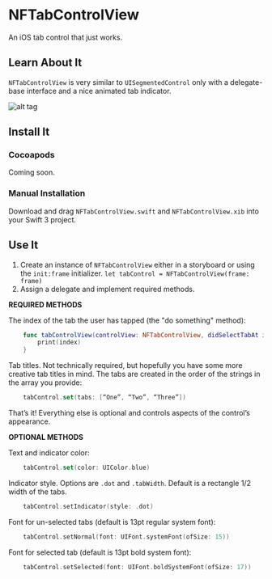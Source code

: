 # NFTabControlView
An iOS tab control that just works.

## Learn About It
`NFTabControlView` is very similar to `UISegmentedControl` only with a delegate-base interface and a nice animated tab indicator.

![alt tag](https://nickfedoroff.com/images/tabdemo.gif)

## Install It

### Cocoapods
Coming soon.

### Manual Installation
Download and drag `NFTabControlView.swift` and `NFTabControlView.xib` into your Swift 3 project.

## Use It
1. Create an instance of `NFTabControlView` either in a storyboard or using the `init:frame` initializer. `let tabControl = NFTabControlView(frame: frame)`
2. Assign a delegate and implement required methods.

**REQUIRED METHODS**

The index of the tab the user has tapped (the "do something" method):
```swift
    func tabControlView(controlView: NFTabControlView, didSelectTabAt index: Int) {
        print(index)
    }
```

Tab titles. Not technically required, but hopefully you have some more creative tab titles in mind.  The tabs are created in the order of the strings in the array you provide:

```swift
    tabControl.set(tabs: [“One”, “Two”, “Three”])
```

That’s it! Everything else is optional and controls aspects of the control’s appearance.


**OPTIONAL METHODS**

Text and indicator color:
```swift
    tabControl.set(color: UIColor.blue)
```

Indicator style. Options are `.dot` and `.tabWidth`. Default is a rectangle 1/2 width of the tabs.
```swift
    tabControl.setIndicator(style: .dot)
```

Font for un-selected tabs (default is 13pt regular system font):
```swift
    tabControl.setNormal(font: UIFont.systemFont(ofSize: 15))
```

Font for selected tab (default is 13pt bold system font):
```swift
    tabControl.setSelected(font: UIFont.boldSystemFont(ofSize: 17))
```
